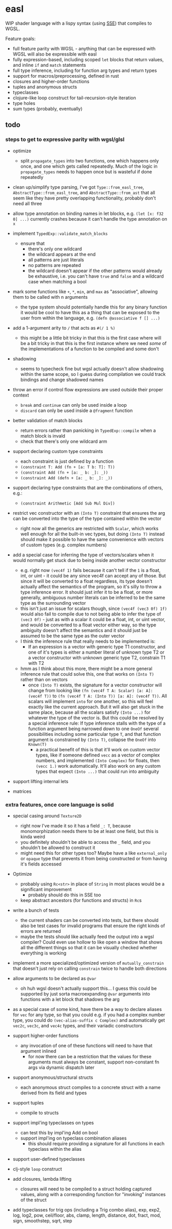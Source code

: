 # easl

WIP shader language with a lispy syntax (using [SSE](https://github.com/Ella-Hoeppner/SSE)) that compiles to WGSL.

Feature goals:
  * full feature parity with WGSL - anything that can be expressed with WGSL will also be expressible with easl
  * fully expression-based, including scoped `let` blocks that return values, and inline `if` and `match` statements
  * full type inference, including for function arg types and return types
  * support for macros/preprocessing, defined in rust
  * closures and higher-order functions
  * tuples and anonymous structs
  * typeclasses
  * clojure-like loop construct for tail-recursion-style iteration
  * type holes
  * sum types (probably, eventually)

## todo
### steps to get to expressive parity with wgsl/glsl
* optimize
  * split `propagate_types` into two functions, one which happens only once, and one which gets called repeatedly. Much of the logic in `propagate_types` needs to happen once but is wasteful if done repeatedly

* clean up/simplify type parsing, I've got `Type::from_easl_tree`, `AbstractType::from_easl_tree`, and `AbstractType::from_ast` that all seem like they have pretty overlapping functionality, probably don't need all three

* allow type annotation on binding names in let blocks, e.g. `(let [x: f32 0] ...)` currently crashes because it can't handle the type annotation on `x`

* implement `TypedExp::validate_match_blocks`
  * ensure that
    * there's only one wildcard
    * the wildcard appears at the end
    * all patterns are just literals
    * no patterns are repeated
    * the wildcard doesn't appear if the other patterns would already be exhaustive, i.e. you can't have `true` and `false` and a wildcard case when matching a bool

* mark some functions like `+`, `*`, `min`, and `max` as "associative", allowing them to be called with n arguments
  * the type system should potentially handle this for any binary function it would be cool to have this as a thing that can be exposed to the user from within the language, e.g. `(defn @associative f [] ...)`

* add a 1-argument arity to `/` that acts as `#(/ 1 %)`
  * this might be a little bit tricky in that this is the first case where will be a bit tricky in that this is the first instance where we need *some* of the implementations of a function to be compiled and some don't

* shadowing
  * seems to typecheck fine but wgsl actually doesn't allow shadowing within the same scope, so I guess during compilation we could track bindings and change shadowed names

* throw an error if control flow expressions are used outside their proper context
  * `break` and `continue` can only be used inside a loop
  * `discard` can only be used inside a `@fragment` function

* better validation of match blocks
  * return errors rather than panicking in `TypedExp::compile` when a match block is invald
  * check that there's only one wildcard arm

* support declaring custom type constraints
  * each constraint is just defined by a function
  * `(constraint T: Add (fn + [a: T b: T]: T))`
  * `(constraint Add (fn + [a: _ b: _]: _))`
  * `(constraint Add (defn + [a: _ b: _]: _))`

* support declaring type constraints that are the combinations of others, e.g.:
  * `(constraint Arithmetic [Add Sub Mul Div])`

* restrict vec constructor with an `(Into T)` constraint that ensures the arg can be converted into the type of the type contained within the vector
  * right now all the generics are restricted with `Scalar`, which works well enough for all the built-in vec types, but doing `(Into T)` instead should make it possible to have the same convenience with vectors of custom types (e.g. complex numbers)

* add a special case for inferring the type of vectors/scalars when it would normally get stuck due to being inside another vector constructor
  * e.g. right now `(vec4f 1)` fails because it can't tell if the `1` is a float, int, or uint - it could be any since vec4f can accept any of those. But since it will be converted to a float regardless, its type doesn't actually affect the semantics of the program, so it's silly to throw a type inference error. It should just infer it to be a float, or more generally, ambiguous number literals can be inferred to be the same type as the surrounding vector
  * this isn't just an issue for scalars though, since `(vec4f (vec3 0f) 1f)` would also fail to compile due to not being able to infer the type of `(vec3 0f)` - just as with a scalar it could be a float, int, or uint vector, and would be converted to a float vector either way, so the type ambiguity doesn't affect the semantics and it should just be assumed to be the same type as the outer vector
  * I think the inference rule that really needs to be implemented is:
    * If an expression is a vector with generic type T1 constructor, and one of it's types is either a number literal of unknown type T2 or a vector constructor with unknown generic type T2, constrain T1 with T2
  * hmm as I think about this more, there might be a more general inference rule that could solve this, one that works on `(Into T)` rather than on vectors
    * once `(Into T)` exists, the signature for a vector constructor will change from looking like `(fn (vec4f T A: Scalar) [a: A]: (vec4f T))` to `(fn (vec4f T A: (Into T)) [a: A]: (vec4f T))`. All scalars will implement `into` for one another, so this will feel exactly like the current approach. But it will also get stuck in the same place, because all the scalars satisfy `(Into ...)` for whatever the type of the vector is. But this could be resolved by a special inference rule: If type inference stalls with the type of a function argument being narrowed down to one `OneOf` several possibilities including some particular type `T`, and that function argument is constrained by `(Into T)`, collapse the `OneOf` into `Known(T)`
      * a practical benefit of this is that it'll work on custom vector types, like if someone defined `vecc` as a vector of complex numbers, and implemented `(Into Complex)` for floats, then `(vecc 1.)` work automatically. It'll also work on any custom types that expect `(Into ...)` that could run into ambiguity

* support lifting internal lets

* matrices

### extra features, once core language is solid
* special casing around `Texture2D`
  * right now I've made it so it has a field `_: T`, because monomorphization needs there to be at least one field, but this is kinda weird
  * you definitely shouldn't be able to access the `_` field, and you shouldn't be allowed to construct it
  * might need this for other types too? Maybe have a like `external_only` or `opaque` type that prevents it from being constructed or from having it's fields accessed 

* Optimize
  * probably using `Rc<str>` in place of `String` in most places would be a significant improvement
    * probably should do this in SSE too
  * keep abstract ancestors (for functions and structs) in `Rc`s

* write a bunch of tests
  * the current shaders can be converted into tests, but there should also be test cases for invalid programs that ensure the right kinds of errors are returned
  * maybe the tests should like actually feed the output into a wgsl compiler? Could even use hollow to like open a window that shows all the different things so that it can be visually checked whether everything is working

* implement a more specialized/optimized version of `mutually_constrain` that doesn't just rely on calling `constrain` twice to handle both directions

* allow arguments to be declared as `@var`
  * oh huh wgsl doesn't actually support this... I guess this could be supported by just sorta macroexpanding `@var` arguments into functions with a let block that shadows the arg

* as a special case of some kind, have there be a way to declare aliases for `vec` for any type, so that you could e.g. if you had a complex number type, you could do `(vec-alias-suffix c Complex)` and automatically get `vec2c`, `vec3c`, and `vec4c` types, and their variadic constructors

* support higher-order functions
  * any invocation of one of these functions will need to have that argument inlined
    * for now there can be a restriction that the values for these arguments must always be constant, support non-constant fn args via dynamic dispatch later

* support anonymous/structural structs
  * each anonymous struct compiles to a concrete struct with a name derived from its field and types

* support tuples
  * compile to structs

* support impl'ing typeclasses on types
    * can test this by impl'ing Add on bool
  * support impl'ing on typeclass combination aliases
    * this should require providing a signature for all functions in each typeclass within the alias

* support user-defined typeclasses

* clj-style `loop` construct

* add closures, lambda lifting
  * closures will need to be compiled to a struct holding captured values, along with a corresponding function for "invoking" instances of the struct

* add typeclasses for trig ops (including a Trig combo alias), exp, exp2, log, log2, pow, ceil/floor, abs, clamp, length, distance, dot, fract, mod, sign, smoothstep, sqrt, step
